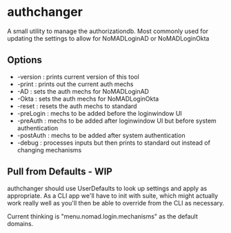 #  authchanger

A small utility to manage the authorizationdb. Most commonly used for updating the settings to allow for NoMADLoginAD or NoMADLoginOkta

## Options

* -version : prints current version of this tool
* -print : prints out the current auth mechs
* -AD : sets the auth mechs for NoMADLoginAD
* -Okta : sets the auth mechs for NoMADLoginOkta
* -reset : resets the auth mechs to standard
* -preLogin : mechs to be added before the loginwindow UI
* -preAuth : mechs to be added after loginwindow UI but before system authentication
* -postAuth : mechs to be added after system authentication
* -debug : processes inputs but then prints to standard out instead of changing mechanisms

## Pull from Defaults - WIP

authchanger should use UserDefaults to look up settings and apply as appropriate. As a CLI app we'll have to init with suite, which might actually work really well as you'll then be able to override from the CLI as necessary.

Current thinking is "menu.nomad.login.mechanisms" as the default domains.


